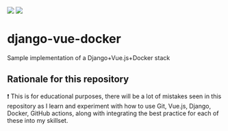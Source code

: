 ![](https://github.com/davevelasco/django-vue-docker/actions/workflows/python-app.yml/badge.svg)
![](https://github.com/davevelasco/django-vue-docker/actions/workflows/node.js.yml/badge.svg)

# django-vue-docker
Sample implementation of a Django+Vue.js+Docker stack

## Rationale for this repository
:exclamation:  This is for educational purposes, there will be a lot of mistakes seen in this
repository as I learn and experiment with how to use Git, Vue.js, Django, Docker, GitHub actions, along with
integrating the best practice for each of these into my skillset.
